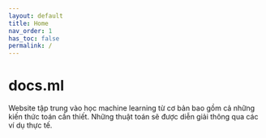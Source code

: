 ```yaml
---
layout: default
title: Home
nav_order: 1
has_toc: false
permalink: /
---
```


# docs.ml

Website tập trung vào học machine learning từ cơ bản bao gồm cả những kiến thức toán cần thiết. Những thuật toán sẽ được diễn giải thông qua các ví dụ thực tế.
